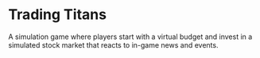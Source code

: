 # Trading Titans
A simulation game where players start with a virtual budget and invest in a simulated stock market that reacts to in-game news and events.
